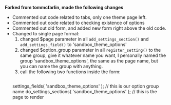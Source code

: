 **Forked from tommcfarlin, made the following changes**

* Commented out code related to tabs, only one theme page left. 
* Commented out code related to checking existence of options
* Commented out old form, and added new form right above the old code. 
* Changed to single page format: 
    1. changed $page parameter in all <code>add_settings_section()</code> and <code>add_settings_field()</code> to 'sandbox_theme_options'
    2. changed $option_group parameter in all <code>register_setting()</code> to the same group, give it whatever name you want, I personally named the group  'sandbox_theme_options', the same as the page name, but you can name the group with anything. 
    3. call the following two functions inside the form: 
        <pre>
  settings_fields( 'sandbox_theme_options' ); // this is our option group name
  do_settings_sections( 'sandbox_theme_options' ); // this is the page to render
        </pre>
